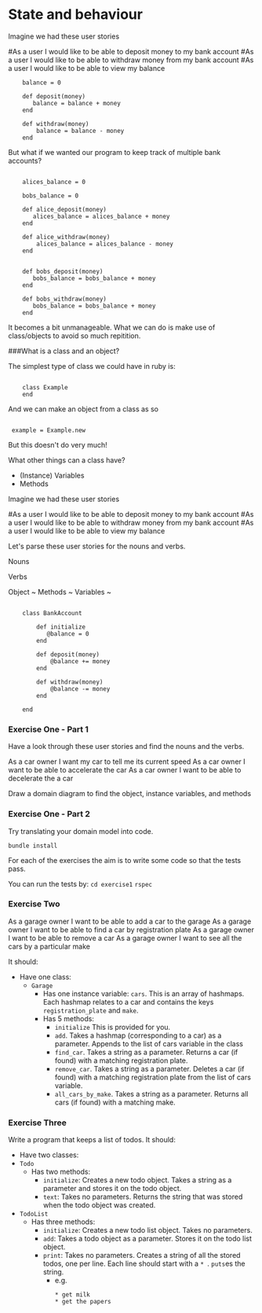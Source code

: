 # State and behaviour

Imagine we had these user stories

#As a user I would like to be able to deposit money to my bank account
#As a user I would like to be able to withdraw money from my bank account
#As a user I would like to be able to view my balance

```$xslt
    balance = 0
    
    def deposit(money)
       balance = balance + money
    end
    
    def withdraw(money)
        balance = balance - money
    end    

```

But what if we wanted our program to keep track of multiple bank accounts?


```$xslt

    alices_balance = 0
    
    bobs_balance = 0
    
    def alice_deposit(money)
       alices_balance = alices_balance + money
    end
    
    def alice_withdraw(money)
        alices_balance = alices_balance - money
    end  
    
    
    def bobs_deposit(money)
       bobs_balance = bobs_balance + money
    end

    def bobs_withdraw(money)
       bobs_balance = bobs_balance + money
    end
```

It becomes a bit unmanageable. What we can do is make use of class/objects to avoid so much repitition.


###What is a class and an object?

The simplest type of class we could have in ruby is:


```$xslt

    class Example
    end

```
And we can make an object from a class as so

```$xslt

 example = Example.new
```

But this doesn't do very much! 


What other things can a class have?

 - (Instance) Variables
 - Methods
 
Imagine we had these user stories

#As a user I would like to be able to deposit money to my bank account
#As a user I would like to be able to withdraw money from my bank account
#As a user I would like to be able to view my balance

Let's parse these user stories for the nouns and verbs.

Nouns

Verbs


Object ~
Methods ~
Variables ~




```$xslt

    class BankAccount
    
        def initialize
           @balance = 0
        end
        
        def deposit(money)
            @balance += money
        end  
        
        def withdraw(money)
            @balance -= money
        end
            
    end

```




### Exercise One - Part 1

Have a look through these user stories and find the nouns and the verbs.

As a car owner I want my car to tell me its current speed
As a car owner I want to be able to accelerate the car
As a car owner I want to be able to decelerate the a car

Draw a domain diagram to find the object, instance variables, and methods


### Exercise One - Part 2

Try translating your domain model into code.

`bundle install`

For each of the exercises the aim is to write some code so that the tests pass.

You can run the tests by:
`cd exercise1`
`rspec`


### Exercise Two

As a garage owner I want to be able to add a car to the garage
As a garage owner I want to be able to find a car by registration plate
As a garage owner I want to be able to remove a car
As a garage owner I want to see all the cars by a particular make

It should:
* Have one class:
  * `Garage`
    * Has one instance variable:
      `cars`. This is an array of hashmaps. Each hashmap relates to a car and
      contains the keys `registration_plate` and `make`.
    * Has 5 methods:
      * `initialize` This is provided for you.
      * `add`. Takes a hashmap (corresponding to a car) as a parameter. Appends to the list of cars variable in the class
      * `find_car`. Takes a string as a parameter. Returns a car (if found) with a matching registration plate.
      * `remove_car`. Takes a string as a parameter. Deletes a car (if found) with
      a matching registration plate from the list of cars variable.
      * `all_cars_by_make`. Takes a string as a parameter. Returns all cars (if found) with a matching make.


### Exercise Three

Write a program that keeps a list of todos. It should:
* Have two classes:
 * `Todo`
   * Has two methods:
     * `initialize`: Creates a new todo object. Takes a string as a
       parameter and stores it on the todo object.
     * `text`: Takes no parameters. Returns the string that was
       stored when the todo object was created.
 * `TodoList`
   * Has three methods:
     * `initialize`: Creates a new todo list object. Takes no parameters.
     * `add`: Takes a todo object as a parameter.  Stores it on the
       todo list object.
     * `print`: Takes no parameters.  Creates a string of all the
       stored todos, one per line.  Each line should start with a
       `* `.  `puts`es the string.
       * e.g.
         ```
         * get milk
         * get the papers
         ```
